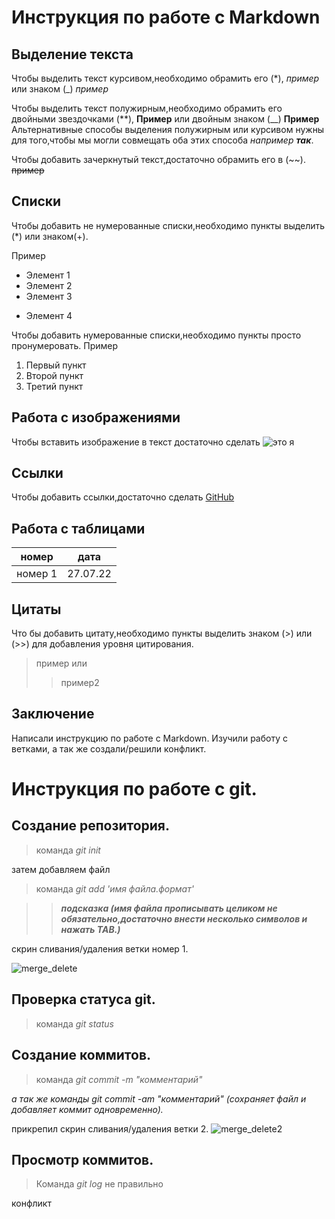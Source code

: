 # Инструкция по работе с Markdown

## Выделение текста 

Чтобы выделить текст курсивом,необходимо обрамить его (*), *пример* или знаком (_) _пример_

Чтобы выделить текст полужирным,необходимо обрамить его двойными звездочками (**), **Пример** или двойным знаком (__)
__Пример__
Альтернативные способы выделения полужирным или курсивом нужны для того,чтобы мы могли совмещать оба этих способа _например **так**_. 

Чтобы добавить зачеркнутый текст,достаточно обрамить его в (~~). ~~пример~~
## Списки 
Чтобы добавить не нумерованные списки,необходимо пункты выделить (*) или знаком(+).
 
 Пример
* Элемент 1
* Элемент 2
* Элемент 3
+ Элемент 4

Чтобы добавить нумерованные списки,необходимо пункты просто пронумеровать.
Пример
1. Первый пункт 
2. Второй пункт 
3. Третий пункт  

## Работа с изображениями 

Чтобы вставить изображение в текст достаточно сделать ![это я](Alexei_V.jpg)

## Ссылки 

Чтобы добавить ссылки,достаточно сделать [GitHub](https://github.com/Alexei0915) 

## Работа с таблицами 

  номер | дата
 -------|--------
номер 1 | 27.07.22 

## Цитаты 

Что бы добавить цитату,необходимо пункты выделить знаком (>) или (>>) для добавления уровня цитирования.

> пример
или
>> пример2

## Заключение 
Написали инструкцию по работе с Markdown.
Изучили работу с ветками, а так же создали/решили конфликт.

# Инструкция по работе с git.

## Создание репозитория. 


> команда _git init_

затем добавляем файл 

> команда _git add 'имя файла.формат'_

>> **_подсказка (имя файла прописывать целиком не обязательно,достаточно внести несколько символов и нажать TAB.)_**

скрин сливания/удаления  ветки номер 1.

![merge_delete](merge_delete.png)

## Проверка статуса git.

>команда _git status_ 

## Создание коммитов.
>команда _git commit -m "комментарий"_

*а так же команды git commit -am "комментарий" (сохраняет файл и добавляет коммит одновременно).*

прикрепил скрин сливания/удаления ветки 2.
![merge_delete2](merge_delete2.png) 

## Просмотр коммитов.
>Команда _git log_ не правильно 

конфликт 